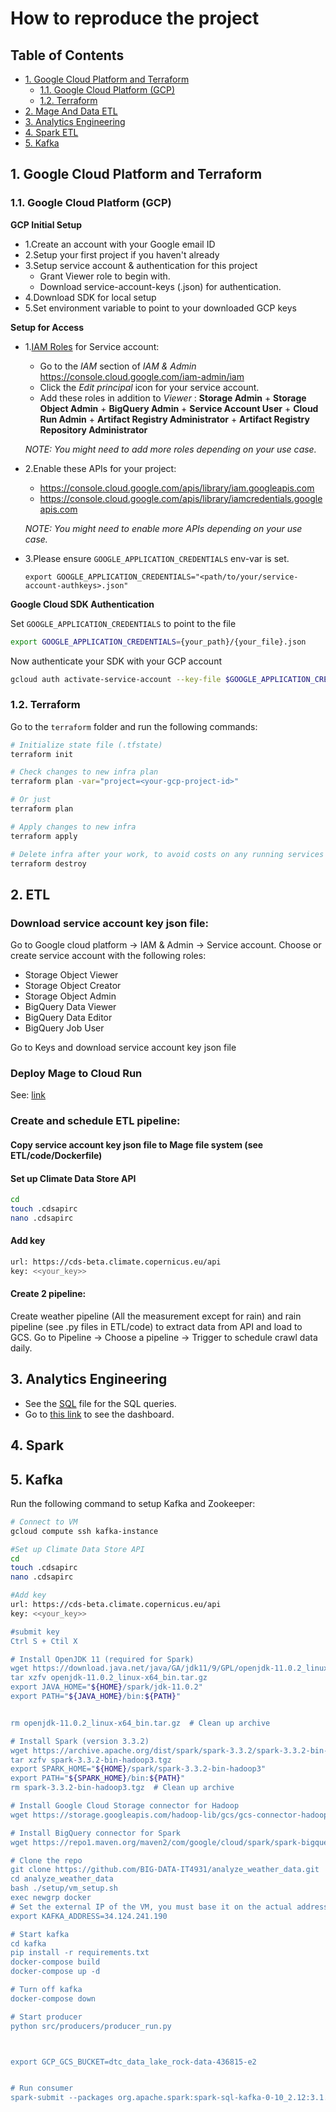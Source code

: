 # How to reproduce the project

## Table of Contents
- [1. Google Cloud Platform and Terraform](#1-google-cloud-platform-and-terraform)
   - [1.1. Google Cloud Platform (GCP)](#11-google-cloud-platform-gcp)
   - [1.2. Terraform](#12-terraform)
- [2. Mage And Data ETL](#2-mage-and-data-etl)
- [3. Analytics Engineering](#3-analytics-engineering)
- [4. Spark ETL](#4-spark-etl)
- [5. Kafka](#5-kafka)


## 1. Google Cloud Platform and Terraform

### 1.1. Google Cloud Platform (GCP)

__GCP Initial Setup__

- 1.Create an account with your Google email ID
- 2.Setup your first project if you haven't already
- 3.Setup service account & authentication for this project
    - Grant Viewer role to begin with.
    - Download service-account-keys (.json) for authentication.
- 4.Download SDK for local setup
- 5.Set environment variable to point to your downloaded GCP keys

__Setup for Access__
 
- 1.[IAM Roles](https://cloud.google.com/storage/docs/access-control/iam-roles) for Service account:
   * Go to the *IAM* section of *IAM & Admin* https://console.cloud.google.com/iam-admin/iam
   * Click the *Edit principal* icon for your service account.
   * Add these roles in addition to *Viewer* : **Storage Admin** + **Storage Object Admin** + **BigQuery Admin**  + **Service Account User**  + **Cloud Run Admin** + **Artifact Registry Administrator** + **Artifact Registry Repository Administrator**

   _NOTE: You might need to add more roles depending on your use case._

   
- 2.Enable these APIs for your project:
   * https://console.cloud.google.com/apis/library/iam.googleapis.com
   * https://console.cloud.google.com/apis/library/iamcredentials.googleapis.com

   _NOTE: You might need to enable more APIs depending on your use case._
   
- 3.Please ensure `GOOGLE_APPLICATION_CREDENTIALS` env-var is set.
   ```shell
   export GOOGLE_APPLICATION_CREDENTIALS="<path/to/your/service-account-authkeys>.json"
   ```

__Google Cloud SDK Authentication__

Set `GOOGLE_APPLICATION_CREDENTIALS` to point to the file
```bash
export GOOGLE_APPLICATION_CREDENTIALS={your_path}/{your_file}.json
```

Now authenticate your SDK with your GCP account
```bash
gcloud auth activate-service-account --key-file $GOOGLE_APPLICATION_CREDENTIALS
```


### 1.2. Terraform

Go to the `terraform` folder and run the following commands:
```bash
# Initialize state file (.tfstate)
terraform init

# Check changes to new infra plan
terraform plan -var="project=<your-gcp-project-id>"

# Or just
terraform plan

# Apply changes to new infra
terraform apply

# Delete infra after your work, to avoid costs on any running services
terraform destroy
```


## 2. ETL
### Download service account key json file:

Go to Google cloud platform -> IAM & Admin -> Service account.
Choose or create service account with the following roles:
- Storage Object Viewer
- Storage Object Creator
- Storage Object Admin
- BigQuery Data Viewer
- BigQuery Data Editor
- BigQuery Job User

Go to Keys and download service account key json file

### Deploy Mage to Cloud Run

See: [link](https://docs.mage.ai/production/deploying-to-cloud/gcp/setup)

### Create and schedule ETL pipeline:

#### Copy service account key json file to Mage file system (see ETL/code/Dockerfile)

#### Set up Climate Data Store API
```bash
cd
touch .cdsapirc
nano .cdsapirc
```

#### Add key
```bash
url: https://cds-beta.climate.copernicus.eu/api
key: <<your_key>>
```

#### Create 2 pipeline:

Create weather pipeline (All the measurement except for rain) and rain pipeline (see .py files in ETL/code) to extract data from API and load to GCS.
Go to Pipeline -> Choose a pipeline -> Trigger to schedule crawl data daily.

## 3. Analytics Engineering

- See the [SQL](link) file for the SQL queries.
- Go to [this link](link) to see the dashboard.


## 4. Spark


## 5. Kafka

Run the following command to setup Kafka and Zookeeper:
```bash
# Connect to VM
gcloud compute ssh kafka-instance

#Set up Climate Data Store API
cd
touch .cdsapirc
nano .cdsapirc

#Add key
url: https://cds-beta.climate.copernicus.eu/api
key: <<your_key>>

#submit key 
Ctrl S + Ctil X 

# Install OpenJDK 11 (required for Spark)
wget https://download.java.net/java/GA/jdk11/9/GPL/openjdk-11.0.2_linux-x64_bin.tar.gz
tar xzfv openjdk-11.0.2_linux-x64_bin.tar.gz
export JAVA_HOME="${HOME}/spark/jdk-11.0.2"
export PATH="${JAVA_HOME}/bin:${PATH}"


rm openjdk-11.0.2_linux-x64_bin.tar.gz  # Clean up archive

# Install Spark (version 3.3.2)
wget https://archive.apache.org/dist/spark/spark-3.3.2/spark-3.3.2-bin-hadoop3.tgz
tar xzfv spark-3.3.2-bin-hadoop3.tgz
export SPARK_HOME="${HOME}/spark/spark-3.3.2-bin-hadoop3"
export PATH="${SPARK_HOME}/bin:${PATH}"
rm spark-3.3.2-bin-hadoop3.tgz  # Clean up archive

# Install Google Cloud Storage connector for Hadoop
wget https://storage.googleapis.com/hadoop-lib/gcs/gcs-connector-hadoop3-2.2.5.jar

# Install BigQuery connector for Spark
wget https://repo1.maven.org/maven2/com/google/cloud/spark/spark-bigquery-with-dependencies_2.12/0.24.0/spark-bigquery-with-dependencies_2.12-0.24.0.jar

# Clone the repo
git clone https://github.com/BIG-DATA-IT4931/analyze_weather_data.git
cd analyze_weather_data
bash ./setup/vm_setup.sh
exec newgrp docker
# Set the external IP of the VM, you must base it on the actual address on your virtual machine
export KAFKA_ADDRESS=34.124.241.190

# Start kafka
cd kafka
pip install -r requirements.txt
docker-compose build
docker-compose up -d

# Turn off kafka
docker-compose down

# Start producer
python src/producers/producer_run.py 



export GCP_GCS_BUCKET=dtc_data_lake_rock-data-436815-e2


# Run consumer
spark-submit --packages org.apache.spark:spark-sql-kafka-0-10_2.12:3.1.3 --jars $SPARK_HOME/jars/spark-bigquery-with-dependencies_2.12-0.24.0.jar,$SPARK_HOME/jars/gcs-connector-hadoop3-2.2.5.jar src/consumers/consumer.py
```